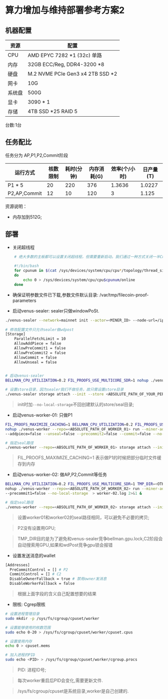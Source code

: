 # 算力增加与维持部署参考方案2

## 机器配置

|  资源   | 配置  |
|  ----  | ----  |
|  CPU   | AMD EPYC 7282 *1 (32c) 单路 |
| 内存  | 32GB ECC/Reg, DDR4-3200 *8 |
| 硬盘  | M.2 NVME PCIe Gen3 x4 2TB SSD *2 |
| 网卡  | 10G |
| 系统盘  | 500G |
| 显卡  | 3090 * 1 |
| 存储  | 4TB SSD *25 RAID 5 |

台数:1台

## 任务配比

任务分为 AP,P1,P2,Commit阶段
	
|  运行方式   | 核数限制  |  耗时(分钟) |  内存消耗(G) |  效率(个/小时) | 日产量(T) |
|  -----------  | -----  |  ---------  |  ----------  |  ------------  | -------  |
|     P1 * 5    |   20  |    220      |   376   |   1.3636   |  1.0227  |
|  P2,AP,Commit |   12  |    10    |   120   |      3     |  1.125   |

资源说明：
- 内存加到512G;

## 部署

- 关闭超线程
```bash
    # 绝大多数的主板都可以设置关闭超线程，但需要重新启动。我们通过一种方式关闭一半CPU的映射关系来做到相同的效果，这种方式不需要重启，但是每次重启都会失效。
    
    #!/bin/bash
    for cpunum in $(cat /sys/devices/system/cpu/cpu*/topology/thread_siblings_list | cut -s -d, -f2- | tr ',' '\n' | sort -un)
    do
        echo 0 > /sys/devices/system/cpu/cpu$cpunum/online
    done
```

- 确保证明参数文件已下载,参数文件默认目录: /var/tmp/filecoin-proof-parameters

- 启动venus-sealer: sealer只做windowPoSt.
```sh
./venus-sealer --network=mainnet init --actor=<MINER_ID> --node-url=/ip4/<IP_ADDRESS_OF_VENUS/tcp/3453 --messager-url=/ip4/<IP_ADDRESS_OF_VENUS_MESSAGER>/tcp/<PORT_OF_VENUS_MESSAGER> --gateway-url=/ip4/<IP_ADDRESS_OF_VENUS_GATEWAY>/tcp/<PORT_OF_VENUS_GATEWAY> --auth-token <AUTH_TOKEN_FOR_ACCOUNT_NAME> --no-local-storage
    
# 修改配置文件只允许sealer做wdpost
[Storage]
    ParallelFetchLimit = 10
    AllowAddPiece = false
    AllowPreCommit1 = false
    AllowPreCommit2 = false
    AllowCommit = false
    AllowUnseal = false
    

# 启动venus-sealer
BELLMAN_CPU_UTILIZATION=0.2 FIL_PROOFS_USE_MULTICORE_SDR=1 nohup ./venus-sealer run > sealer.log 2>&1 &

# 设置store目录，因为sealer我们不做任务，故只需设置store目录
./venus-sealer storage attach --init --store <ABSOLUTE_PATH_OF_YOUR_PERMANENT_STORAGE>
```

> init时加`--no-local-storage`不回创建默认的store/seal目录;

- 启动venus-worker-01: 只做P1
```bash
FIL_PROOFS_MAXIMIZE_CACHING=1 BELLMAN_CPU_UTILIZATION=0.2 FIL_PROOFS_USE_MULTICORE_SDR=1 \
nohup ./venus-worker --repo=<ABSOLUTE_PATH_OF_WORKER_01> run --miner-addr=/ip4/127.0.0.1/tcp/2345 --miner-token=<sealer token> \
--addpiece=false --unseal=false --precommit2=false --commit=false --no-local-storage  > worker-01.log 2>&1 &

# 指定seal路径
./venus-worker --repo=<ABSOLUTE_PATH_OF_WORKER_01> storage attach --init --seal <ABSOLUTE_LOCAL_PATH>
```
> FIL_PROOFS_MAXIMIZE_CACHING=1 表示做P1的时候把部分临时文件缓存到内存

- 启动venus-worker-02: 做AP,P2,Commit等任务

```bash
BELLMAN_CPU_UTILIZATION=0.2 FIL_PROOFS_USE_MULTICORE_SDR=1 TMP_DIR=<OTHER_PATH> \
nohup ./venus-worker --repo=<ABSOLUTE_PATH_OF_WORKER_02> run --miner-addr=/ip4/127.0.0.1/tcp/2345 --miner-token=<sealer token> \
--precommit1=false --no-local-storage  > worker-02.log 2>&1 &

# 指定seal路径
./venus-worker --repo=<ABSOLUTE_PATH_OF_WORKER_02> storage attach --init --seal <ABSOLUTE_LOCAL_PATH>
```

> 设置worker01和worker02的seal路径相同，可以避免不必要的拷贝;

> P2没有设置用GPU;

> TMP_DIR目的是为了避免和venus-sealer竞争bellman.gpu.lock,C2阶段会自动搜索用GPU,如果和wdPost竞争gpu锁会报错

- 设置发送消息的wallet

```sh
[Addresses]
  PreCommitControl = [] # P2
  CommitControl = [] # C2
  DisableOwnerFallback = true # 禁用owner发消息
  DisableWorkerFallback = false
```
> 根据上面字段的含义自己配置想要的结果

- 限核: Cgrep限核

```bash
# 设置进程管理目录
sudo mkdir -p /sys/fs/cgroup/cpuset/worker

# 设置能够使用的核数范围
sudo echo 0-20 > /sys/fs/cgroup/cpuset/worker/cpuset.cpus

# 设置使用内存
echo 0 > cpuset.mems

# 加入进程的PID
sudo echo <PID> > /sys/fs/cgroup/cpuset/worker/cgroup.procs

```

> PID: 进程ID号;

> 每次worker重启后PID会变化,需要更新文件.

> /sys/fs/cgroup/cpuset是系统目录,worker是自己创建的.
